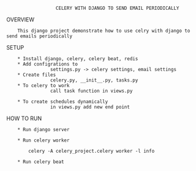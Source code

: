 

                      CELERY WITH DJANGO TO SEND EMAIL PERIODICALLY


OVERVIEW

        This django project demonstrate how to use celry with django to send emails periodically

SETUP

        * Install django, celery, celery beat, redis
        * Add configrations to 
                    settings.py -> celery settings, email settings 
        * Create files 
                    celery.py, __init__.py, tasks.py
        * To celery to work
                    call task function in views.py 

        * To create schedules dynamically
                    in views.py add new end point

HOW TO RUN

        * Run django server
    
        * Run celery worker
    
            celery -A celery_project.celery worker -l info

        * Run celery beat


